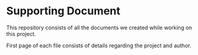 # Supporting Document
This repository consists of all the documents we created while working on this project.

First page of each file consists of details regarding the project and author.